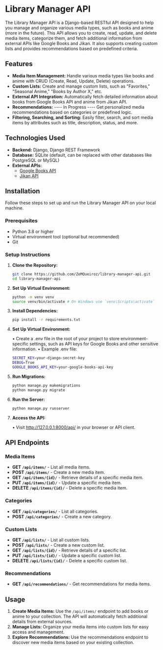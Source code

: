 # Library Manager API

The Library Manager API is a Django-based RESTful API designed to help you manage and organize various media types, such as books and anime (more in the future). This API allows you to create, read, update, and delete media items, categorize them, and fetch additional information from external APIs like Google Books and Jikan. It also supports creating custom lists and provides recommendations based on predefined criteria.

## Features

- **Media Item Management:** Handle various media types like books and anime with CRUD (Create, Read, Update, Delete) operations.
- **Custom Lists:** Create and manage custom lists, such as "Favorites," "Seasonal Anime," "Books by Author X," etc.
- **External API Integration:** Automatically fetch detailed information about books from Google Books API and anime from Jikan API.
- **Recommendations:** ---- In Progress ---- Get personalized media recommendations based on categories or predefined logic.
- **Filtering, Searching, and Sorting:** Easily filter, search, and sort media items by attributes such as title, description, status, and more.

## Technologies Used

- **Backend:** Django, Django REST Framework
- **Database:** SQLite (default, can be replaced with other databases like PostgreSQL or MySQL)
- **External APIs:**
  - [Google Books API](https://developers.google.com/books)
  - [Jikan API](https://jikan.moe/)

## Installation

Follow these steps to set up and run the Library Manager API on your local machine.

### Prerequisites

- Python 3.8 or higher
- Virtual environment tool (optional but recommended)
- Git

### Setup Instructions

1. **Clone the Repository:**

   ```bash
   git clone https://github.com/ZeMQueiroz/library-manager-api.git
   cd library-manager-api
   ```

2. **Set Up Virtual Environment:**

   ```bash
   python -m venv venv
   source venv/bin/activate # On Windows use `venv\Scripts\activate`
   ```

3. **Install Dependencies:**

   ```bash
   pip install -r requirements.txt
   ```

4. **Set Up Virtual Environment:**

   • Create a .env file in the root of your project to store environment-specific settings, such as API keys for Google Books and other sensitive information.
   • Example .env file:

   ```bash
   SECRET_KEY=your-django-secret-key
   DEBUG=True
   GOOGLE_BOOKS_API_KEY=your-google-books-api-key
   ```

5. **Run Migrations:**

   ```bash
   python manage.py makemigrations
   python manage.py migrate
   ```

6. **Run the Server:**

   ```bash
   python manage.py runserver
   ```

7. **Access the API:**

   • Visit http://127.0.0.1:8000/api/ in your browser or API client.

## API Endpoints

### Media Items

- **GET `/api/items/`** - List all media items.
- **POST `/api/items/`** - Create a new media item.
- **GET `/api/items/{id}/`** - Retrieve details of a specific media item.
- **PUT `/api/items/{id}/`** - Update a specific media item.
- **DELETE `/api/items/{id}/`** - Delete a specific media item.

### Categories

- **GET `/api/categories/`** - List all categories.
- **POST `/api/categories/`** - Create a new category.

### Custom Lists

- **GET `/api/lists/`** - List all custom lists.
- **POST `/api/lists/`** - Create a new custom list.
- **GET `/api/lists/{id}/`** - Retrieve details of a specific list.
- **PUT `/api/lists/{id}/`** - Update a specific custom list.
- **DELETE `/api/lists/{id}/`** - Delete a specific custom list.

### Recommendations

- **GET `/api/recommendations/`** - Get recommendations for media items.

## Usage

1. **Create Media Items:** Use the `/api/items/` endpoint to add books or anime to your collection. The API will automatically fetch additional details from external sources.
2. **Manage Lists:** Organize your media items into custom lists for easy access and management.
3. **Explore Recommendations:** Use the recommendations endpoint to discover new media items based on your existing collection.
